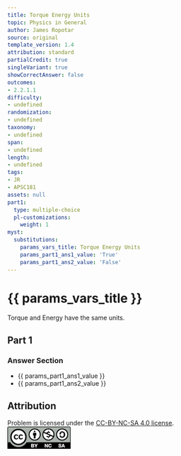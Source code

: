 ```yaml
---
title: Torque Energy Units
topic: Physics in General
author: James Ropotar
source: original
template_version: 1.4
attribution: standard
partialCredit: true
singleVariant: true
showCorrectAnswer: false
outcomes:
- 2.2.1.1
difficulty:
- undefined
randomization:
- undefined
taxonomy:
- undefined
span:
- undefined
length:
- undefined
tags:
- JR
- APSC181
assets: null
part1:
  type: multiple-choice
  pl-customizations:
    weight: 1
myst:
  substitutions:
    params_vars_title: Torque Energy Units
    params_part1_ans1_value: 'True'
    params_part1_ans2_value: 'False'
---
```

# {{ params_vars_title }}
Torque and Energy have the same units.

## Part 1

### Answer Section

- {{ params_part1_ans1_value }}
- {{ params_part1_ans2_value }}

## Attribution

Problem is licensed under the [CC-BY-NC-SA 4.0 license](https://creativecommons.org/licenses/by-nc-sa/4.0/).<br> ![The Creative Commons 4.0 license requiring attribution-BY, non-commercial-NC, and share-alike-SA license.](https://raw.githubusercontent.com/firasm/bits/master/by-nc-sa.png)